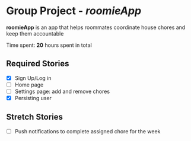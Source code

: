 # Group Project - *roomieApp*

**roomieApp** is an app that helps roommates coordinate house chores and keep them accountable

Time spent: **20** hours spent in total

## Required Stories
- [X] Sign Up/Log in
- [ ] Home page
- [ ] Settings page: add and remove chores
- [X] Persisting user

## Stretch Stories
- [ ] Push notifications to complete assigned chore for the week
